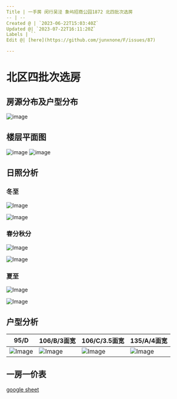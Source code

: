```yaml
---
Title | 一手房 闵行吴泾 象屿招商公园1872 北四批次选房
-- | --
Created @ | `2023-06-22T15:03:40Z`
Updated @| `2023-07-22T16:11:20Z`
Labels | ``
Edit @| [here](https://github.com/junxnone/F/issues/87)

---
```

# 北区四批次选房

## 房源分布及户型分布

![image](https://github.com/junxnone/F/assets/2216970/2e193ad9-3071-4e53-b2aa-b8396d95816a)


## 楼层平面图

![image](https://github.com/junxnone/F/assets/2216970/0372a53a-fd4b-4af9-9ac1-e333353cc771)
![image](https://github.com/junxnone/F/assets/2216970/491a03d8-ba07-4b04-b23b-e94c270ea350)


## 日照分析

### 冬至


![Image](https://user-images.githubusercontent.com/2216970/247989932-011b1817-d6d1-4236-b0f1-eddb11100569.png)


![Image](https://user-images.githubusercontent.com/2216970/247990779-e27054c2-0cb0-41bb-9b74-2fb1b7fe3d36.png)



### 春分秋分



![Image](https://user-images.githubusercontent.com/2216970/247990161-82650403-990b-4a58-bb54-5f9ba376108f.png)


![Image](https://user-images.githubusercontent.com/2216970/247990877-fa1dfa42-1381-4933-b7ff-ea97ae340249.png)



### 夏至



![Image](https://user-images.githubusercontent.com/2216970/247990210-d0f1a27e-1a4a-4b22-b123-4041c1ec0415.png)


![Image](https://user-images.githubusercontent.com/2216970/247990843-62799a7e-fff3-4941-b7b9-9864d8f52f80.png)


## 户型分析


95/D | 106/B/3面宽 | 106/C/3.5面宽 | 135/A/4面宽
-- | -- | -- | --
![Image](https://user-images.githubusercontent.com/2216970/247993559-d179474d-39ef-486b-b94f-a2e5c50c185b.png) | ![Image](https://user-images.githubusercontent.com/2216970/247993996-4be24fda-22b8-4c71-ab68-dc4abb0edd01.png) | ![Image](https://user-images.githubusercontent.com/2216970/247993832-516845ef-0fe8-4a40-95f5-54341c2bbafd.png) | ![Image](https://user-images.githubusercontent.com/2216970/247994151-8a273d8a-ddc4-43ba-bd1d-db88e4642964.png)


## 一房一价表

[google sheet](https://docs.google.com/spreadsheets/d/1hrWISU4hnQBTtGJgkzVooksbYsYpqrEZRxiTBqjB9d4/edit?usp=sharing ':include :type=iframe width=100% height=800px')



